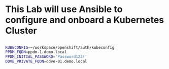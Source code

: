 # This Lab will use Ansible to configure and onboard a Kubernetes Cluster


##

```bash
KUBECONFIG=~/workspace/openshift/auth/kubeconfig
PPDM_FQDN=ppdm-1.demo.local
PPDM_INITIAL_PASSWORD='Password123!'
DDVE_PRIVATE_FQDN=ddve-01.demo.local
```
